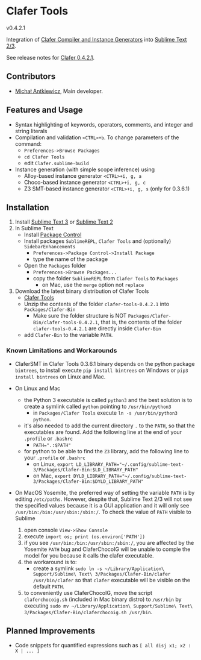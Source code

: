 Clafer Tools
=============

v0.4.2.1

Integration of [Clafer Compiler and Instance Generators](http://clafer.org) into [Sublime Text 2/3](http://www.sublimetext.com/).

See release notes for [Clafer 0.4.2.1](http://www.clafer.org/2015/10/clafer-tools-042-released.html).

Contributors
------------

* [Michał Antkiewicz](http://gsd.uwaterloo.ca/mantkiew), Main developer.

Features and Usage
------------------

* Syntax highlighting of keywords, operators, comments, and integer and string literals
* Compilation and validation `<CTRL>+b`. To change parameters of the command:
   * `Preferences->Browse Packages`
   * `cd Clafer Tools`
   * edit `Clafer.sublime-build`
* Instance generation (with simple scope inference) using
   * Alloy-based instance generator `<CTRL>+i, g, a`
   * Choco-based instance generator `<CTRL>+i, g, c`
   * Z3 SMT-based instance generator `<CTRL>+i, g, s` (only for 0.3.6.1)

Installation
------------

1. Install [Sublime Text 3](http://www.sublimetext.com/3) or [Sublime Text 2](http://www.sublimetext.com/2)
2. In Sublime Text
   * Install [Package Control](https://sublime.wbond.net/installation)
   * Install packages `SublimeREPL`, `Clafer Tools` and (optionally) `SidebarEnhancements`
      * `Preferences->Package Control->Install Package`
      * type the name of the package
   * Open the `Packages` folder
      * `Preferences->Browse Packages...`
      * copy the folder `SublimeREPL` from `Clafer Tools` to `Packages`
         * on Mac, use the `merge` option not `replace`
3. Download the latest binary distribution of Clafer Tools
   * [Clafer Tools](http://gsd.uwaterloo.ca/clafer-tools-binary-distributions)
   * Unzip the contents of the folder `clafer-tools-0.4.2.1` into `Packages/Clafer-Bin`
      * Make sure the folder structure is NOT `Packages/Clafer-Bin/clafer-tools-0.4.2.1`, that is, the contents of the folder `clafer-tools-0.4.2.1` are directly inside `Clafer-Bin`
   * add `Clafer-Bin` to the variable `PATH`.

### Known Limitations and Workarounds

* ClaferSMT in Clafer Tools 0.3.6.1 binary depends on the python package `bintrees`, to install execute `pip install bintrees` on Windows or `pip3 install bintrees` on Linux and Mac.

* On Linux and Mac
   * the Python 3 executable is called `python3` and the best solution is to create a symlink called `python`  pointing to `/usr/bin/python3`
      * in `Packages/Clafer Tools` execute `ln -s /usr/bin/python3 python`.
   * it's also needed to add the current directory `.` to the `PATH`, so that the executables are found. Add the following line at the end of your `.profile` or `.bashrc`
      * `PATH=".:$PATH"`
   * for python to be able to find the `Z3` library, add the following line to your `.profile` or `.bashrc`
      * on Linux, `export LD_LIBRARY_PATH="~/.config/sublime-text-3/Packages/Clafer-Bin:$LD_LIBRARY_PATH"`
      * on Mac, `export DYLD_LIBRARY_PATH="~/.config/sublime-text-3/Packages/Clafer-Bin:$DYLD_LIBRARY_PATH"`

* On MacOS Yosemite, the preferred way of setting the variable `PATH` is by editing `/etc/paths`. However, despite that, Sublime Text 2/3 will not see the specified values because it is a GUI application and it will only see `/usr/bin:/bin:/usr/sbin:/sbin:/`. To check the value of `PATH` visible to Sublime
   1. open console `View->Show Console`
   2. execute `import os; print (os.environ['PATH'])`
   3. if you see `/usr/bin:/bin:/usr/sbin:/sbin:/`, you are affected by the Yosemite `PATH` bug and ClaferChocoIG will be unable to comple the model for you because it calls the clafer executable.
   4. the workaround is to:
      * create a symlink `sudo ln -s ~/Library/Application\ Support/Sublime\ Text\ 3/Packages/Clafer-Bin/clafer /usr/bin/clafer` so that `clafer` executable will be visible on the default `PATH`.
   5. to conveniently use ClaferChocoIG, move the script `claferchocoig.sh` (included in Mac binary distro) to `/usr/bin` by executing `sudo mv ~/Library/Application\ Support/Sublime\ Text\ 3/Packages/Clafer-Bin/claferchocoig.sh /usr/bin`.



Planned Improvements
--------------------

* Code snippets for quantified expressions such as `[ all disj x1; x2 : X | ... ]`
